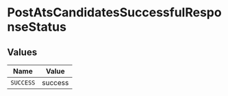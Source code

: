 # PostAtsCandidatesSuccessfulResponseStatus


## Values

| Name      | Value     |
| --------- | --------- |
| `SUCCESS` | success   |
